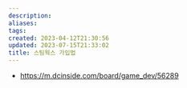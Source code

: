 ```yaml
---
description:
aliases: 
tags: 
created: 2023-04-12T21:30:56
updated: 2023-07-15T21:33:02
title: 스팀웍스 가입법
---
```

- https://m.dcinside.com/board/game_dev/56289
